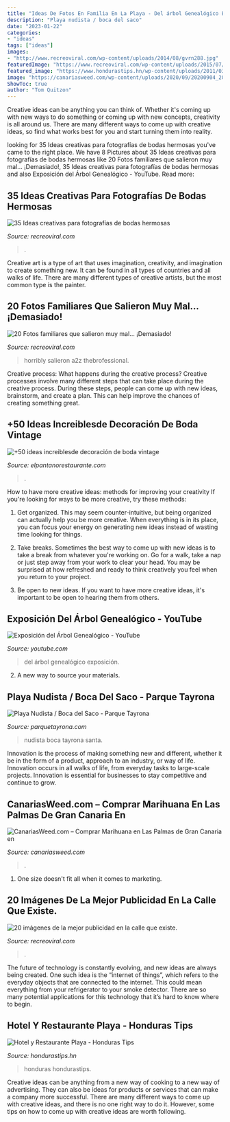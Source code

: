 ```yaml
---
title: "Ideas De Fotos En Familia En La Playa - Del árbol Genealógico Exposición"
description: "Playa nudista / boca del saco"
date: "2023-01-22"
categories:
- "ideas"
tags: ["ideas"]
images:
- "http://www.recreoviral.com/wp-content/uploads/2014/08/gvrn288.jpg"
featuredImage: "https://www.recreoviral.com/wp-content/uploads/2015/07/Mejores-de-los-anuncios-de-publicidad-de-calle-o-de-guerrilla-5-563x750.jpg"
featured_image: "https://www.hondurastips.hn/wp-content/uploads/2011/03/2-1.jpg"
image: "https://canariasweed.com/wp-content/uploads/2020/09/20200904_203329-1-scaled.jpg"
ShowToc: true
author: "Tom Quitzon"
---
```



Creative ideas can be anything you can think of. Whether it's coming up with new ways to do something or coming up with new concepts, creativity is all around us. There are many different ways to come up with creative ideas, so find what works best for you and start turning them into reality.

	

		
looking for 35 Ideas creativas para fotografías de bodas hermosas you've came to the right place. We have 8 Pictures about 35 Ideas creativas para fotografías de bodas hermosas like 20 Fotos familiares que salieron muy mal… ¡Demasiado!, 35 Ideas creativas para fotografías de bodas hermosas and also Exposición del Árbol Genealógico - YouTube. Read more:
		
    
## 35 Ideas Creativas Para Fotografías De Bodas Hermosas

<img loading=lazy src="http://www.recreoviral.com/wp-content/uploads/2014/08/gvrn288.jpg" onerror="this.onerror=null;this.src='https://tse3.mm.bing.net/th?id=OIP.XfOVJ4IHmHnRcHUedhkzeAHaE8&amp;pid=15.1';" alt="35 Ideas creativas para fotografías de bodas hermosas">

_Source: recreoviral.com_

>. 

	

Creative art is a type of art that uses imagination, creativity, and imagination to create something new. It can be found in all types of countries and all walks of life. There are many different types of creative artists, but the most common type is the painter.

    
## 20 Fotos Familiares Que Salieron Muy Mal… ¡Demasiado!

<img loading=lazy src="https://www.recreoviral.com/wp-content/uploads/2015/11/20-FOTOS-FAMILIA-INCOMODOS-18-730x486.jpg" onerror="this.onerror=null;this.src='https://tse2.mm.bing.net/th?id=OIP.h9cjKkw7KeQJllKMsrymLwHaE7&amp;pid=15.1';" alt="20 Fotos familiares que salieron muy mal… ¡Demasiado!">

_Source: recreoviral.com_

>horribly salieron a2z thebrofessional. 

	

Creative process: What happens during the creative process?
Creative processes involve many different steps that can take place during the creative process. During these steps, people can come up with new ideas, brainstorm, and create a plan. This can help improve the chances of creating something great.

    
## +50 Ideas Increiblesde Decoración De Boda Vintage

<img loading=lazy src="http://www.elpantanorestaurante.com/blog/wp-content/uploads/2016/09/5fc9c6937fc156fbd3b9b9b18aa459f1.jpg" onerror="this.onerror=null;this.src='https://tse4.mm.bing.net/th?id=OIP.k4KPeOlev-F1E6ITxEnBwwAAAA&amp;pid=15.1';" alt="+50 ideas increiblesde decoración de boda vintage">

_Source: elpantanorestaurante.com_

>. 

	

How to have more creative ideas: methods for improving your creativity
If you're looking for ways to be more creative, try these methods:
1. Get organized. This may seem counter-intuitive, but being organized can actually help you be more creative. When everything is in its place, you can focus your energy on generating new ideas instead of wasting time looking for things.

2. Take breaks. Sometimes the best way to come up with new ideas is to take a break from whatever you're working on. Go for a walk, take a nap or just step away from your work to clear your head. You may be surprised at how refreshed and ready to think creatively you feel when you return to your project.

3. Be open to new ideas. If you want to have more creative ideas, it's important to be open to hearing them from others.

    
## Exposición Del Árbol Genealógico - YouTube

<img loading=lazy src="https://i.ytimg.com/vi/OTYrv99kN8U/maxresdefault.jpg" onerror="this.onerror=null;this.src='https://tse2.mm.bing.net/th?id=OIP.Bjct4fuH6sB7dEMvmz77swHaEK&amp;pid=15.1';" alt="Exposición del Árbol Genealógico - YouTube">

_Source: youtube.com_

>del árbol genealógico exposición. 

	

2. A new way to source your materials.

    
## Playa Nudista / Boca Del Saco - Parque Tayrona

<img loading=lazy src="http://www.parquetayrona.com/wp-content/uploads/2019/01/vlcsnap-2019-02-08-07h38m51s301.jpg" onerror="this.onerror=null;this.src='https://tse2.mm.bing.net/th?id=OIP.OuqsB1lAAZbEOFl7iNeWfwHaEK&amp;pid=15.1';" alt="Playa Nudista / Boca del Saco - Parque Tayrona">

_Source: parquetayrona.com_

>nudista boca tayrona santa. 

	

Innovation is the process of making something new and different, whether it be in the form of a product, approach to an industry, or way of life. Innovation occurs in all walks of life, from everyday tasks to large-scale projects. Innovation is essential for businesses to stay competitive and continue to grow.

    
## CanariasWeed.com – Comprar Marihuana En Las Palmas De Gran Canaria En

<img loading=lazy src="https://canariasweed.com/wp-content/uploads/2020/09/20200904_203329-1-scaled.jpg" onerror="this.onerror=null;this.src='https://tse4.mm.bing.net/th?id=OIP.QE4G7_SbyoN--AXMuI4XzwHaJ5&amp;pid=15.1';" alt="CanariasWeed.com – Comprar Marihuana en Las Palmas de Gran Canaria en">

_Source: canariasweed.com_

>. 

	

1. One size doesn't fit all when it comes to marketing.

    
## 20 Imágenes De La Mejor Publicidad En La Calle Que Existe.

<img loading=lazy src="https://www.recreoviral.com/wp-content/uploads/2015/07/Mejores-de-los-anuncios-de-publicidad-de-calle-o-de-guerrilla-5-563x750.jpg" onerror="this.onerror=null;this.src='https://tse4.mm.bing.net/th?id=OIP.bISgk3_cfYXw7SwR3DhCagHaJ3&amp;pid=15.1';" alt="20 imágenes de la mejor publicidad en la calle que existe.">

_Source: recreoviral.com_

>. 

	

The future of technology is constantly evolving, and new ideas are always being created. One such idea is the “internet of things”, which refers to the everyday objects that are connected to the internet. This could mean everything from your refrigerator to your smoke detector. There are so many potential applications for this technology that it’s hard to know where to begin.

    
## Hotel Y Restaurante Playa - Honduras Tips

<img loading=lazy src="https://www.hondurastips.hn/wp-content/uploads/2011/03/2-1.jpg" onerror="this.onerror=null;this.src='https://tse1.mm.bing.net/th?id=OIP.c2sTi9_VeQu_yn1txMqXwwHaE8&amp;pid=15.1';" alt="Hotel y Restaurante Playa - Honduras Tips">

_Source: hondurastips.hn_

>honduras hondurastips. 

	

Creative ideas can be anything from a new way of cooking to a new way of advertising. They can also be ideas for products or services that can make a company more successful. There are many different ways to come up with creative ideas, and there is no one right way to do it. However, some tips on how to come up with creative ideas are worth following.

